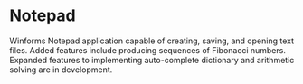 # Notepad
Winforms Notepad application capable of creating, saving, and opening text files.
Added features include producing sequences of Fibonacci numbers.
Expanded features to implementing auto-complete dictionary and arithmetic solving are in development.

